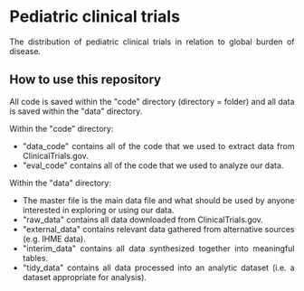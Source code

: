 # Pediatric clinical trials

<div align='justify'>

The distribution of pediatric clinical trials in relation to global burden of disease.

## How to use this repository

All code is saved within the "code" directory (directory = folder) and all data is saved within the "data" directory. 

Within the "code" directory:

- "data_code" contains all of the code that we used to extract data from ClinicalTrials.gov.
- "eval_code" contains all of the code that we used to analyze our data.

Within the "data" directory:

- The master file is the main data file and what should be used by anyone interested in exploring or using our data.
- "raw_data" contains all data downloaded from ClinicalTrials.gov.
- "external_data" contains relevant data gathered from alternative sources (e.g. IHME data).
- "interim_data" contains all data synthesized together into meaningful tables.
- "tidy_data" contains all data processed into an analytic dataset (i.e. a dataset appropriate for analysis).


</div>
